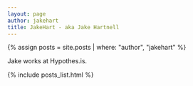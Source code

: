 ```yaml
---
layout: page
author: jakehart
title: JakeHart - aka Jake Hartnell
---
```

{% assign posts = site.posts | where: "author", "jakehart" %}

Jake works at Hypothes.is.

{% include posts_list.html %}
